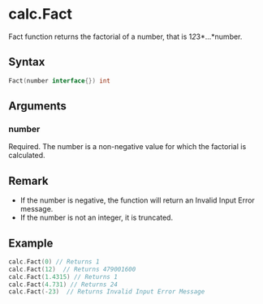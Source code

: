 # calc.Fact

Fact function returns the factorial of a number, that is 1*2*3*...*number.

## Syntax

```go
Fact(number interface{}) int
```

## Arguments

### number

Required. The number is a non-negative value for which the factorial is calculated.

## Remark

+ If the number is negative, the function will return an Invalid Input Error message.
+ If the number is not an integer, it is truncated.

## Example

```Go
calc.Fact(0) // Returns 1
calc.Fact(12)  // Returns 479001600
calc.Fact(1.4315) // Returns 1
calc.Fact(4.731) // Returns 24
calc.Fact(-23)  // Returns Invalid Input Error Message
```
